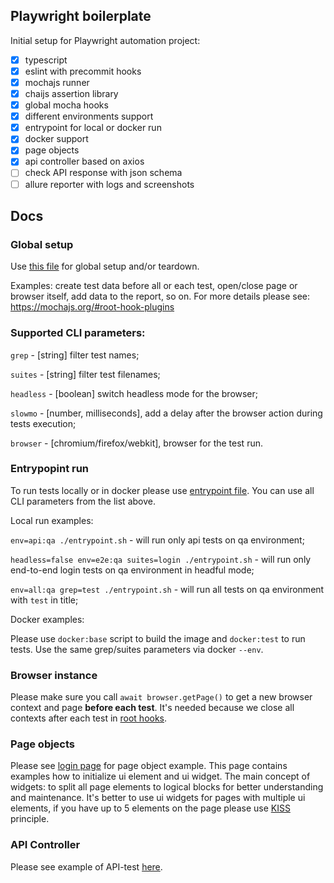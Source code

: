 ## Playwright boilerplate

Initial setup for Playwright automation project:

-   [x] typescript
-   [x] eslint with precommit hooks
-   [x] mochajs runner
-   [x] chaijs assertion library
-   [x] global mocha hooks
-   [x] different environments support
-   [x] entrypoint for local or docker run
-   [x] docker support
-   [x] page objects
-   [x] api controller based on axios
-   [ ] check API response with json schema
-   [ ] allure reporter with logs and screenshots

## Docs

### Global setup

Use [this file](./src/mocha-hooks.ts) for global setup and/or teardown.

Examples: create test data before all or each test, open/close page or browser itself, add data to the report, so on.
For more details please see: https://mochajs.org/#root-hook-plugins

### Supported CLI parameters:

`grep` - [string] filter test names;

`suites` - [string] filter test filenames;

`headless` - [boolean] switch headless mode for the browser;

`slowmo` - [number, milliseconds], add a delay after the browser action during tests execution;

`browser` - [chromium/firefox/webkit], browser for the test run.

### Entrypopint run

To run tests locally or in docker please use [entrypoint file](./entrypoint.sh). You can use all CLI parameters from the list above.

Local run examples:

`env=api:qa ./entrypoint.sh` - will run only api tests on qa environment;

`headless=false env=e2e:qa suites=login ./entrypoint.sh` - will run only end-to-end login tests on qa environment in headful mode;

`env=all:qa grep=test ./entrypoint.sh` - will run all tests on qa environment with `test` in title;

Docker examples:

Please use `docker:base` script to build the image and `docker:test` to run tests. Use the same grep/suites parameters via docker `--env`.

### Browser instance

Please make sure you call `await browser.getPage()` to get a new browser context and page **before each test**. It's needed because we close all contexts after each test in [root hooks](./src/mocha-hooks.ts).

### Page objects

Please see [login page](./src/page-objects/login/login.page.ts) for page object example. This page contains examples how to initialize ui element and ui widget.
The main concept of widgets: to split all page elements to logical blocks for better understanding and maintenance.
It's better to use ui widgets for pages with multiple ui elements, if you have up to 5 elements on the page please use [KISS](https://en.wikipedia.org/wiki/KISS_principle) principle.

### API Controller

Please see example of API-test [here](./test/api/todo.spec.ts).
